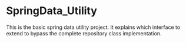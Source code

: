 # SpringData_Utility
This is the basic spring data utility project. It explains which interface to extend to bypass the complete repository class implementation.
